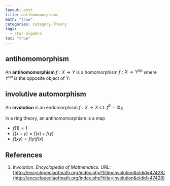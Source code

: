 ```yaml
---
layout: post
title: antihomomorphism
math: "true"
categories: Category-Theory
tags:
  - star-algebra
toc: "true"
---
```

## antihomomorphism

 An **antihomomorphism** ${ f: X \to Y }$ is a homomorphism ${ f : X \to Y^{\mathrm{op}} }$ where ${ Y^{op} }$ is the opposite object of ${ Y }$.

## involutive automorphism
An **involution** is an endomorphism ${ f: X \to X }$ s.t. ${ f^{2}=\mathrm{id}_{X} }$

In a ring theory, an antihomomorphism is a map
- ${ f(1)=1 }$
- ${ f(x+y)=f(x)+f(y) }$
- ${ f(xy)=f(y)f(x) }$

## References

1. Involution. _Encyclopedia of Mathematics._ URL: [http://encyclopediaofmath.org/index.php?title=Involution&oldid=47428](http://encyclopediaofmath.org/index.php?title=Involution&oldid=47428)
